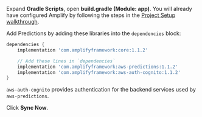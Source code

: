 Expand **Gradle Scripts**, open **build.gradle (Module: app)**. You will already have configured Amplify by following the steps in the [Project Setup walkthrough](~/lib/project-setup/create-application.md).

Add Predictions by adding these libraries into the `dependencies` block:

```groovy
dependencies {
    implementation 'com.amplifyframework:core:1.1.2'

    // Add these lines in `dependencies`
    implementation 'com.amplifyframework:aws-predictions:1.1.2'
    implementation 'com.amplifyframework:aws-auth-cognito:1.1.2'
}
```

`aws-auth-cognito` provides authentication for the backend services used by `aws-predictions`.

Click **Sync Now**.
